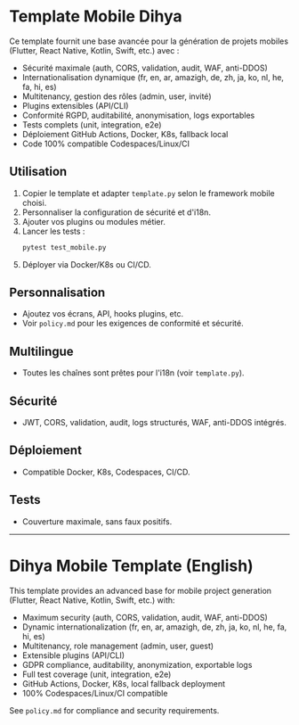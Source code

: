 # Template Mobile Dihya

Ce template fournit une base avancée pour la génération de projets mobiles (Flutter, React Native, Kotlin, Swift, etc.) avec :
- Sécurité maximale (auth, CORS, validation, audit, WAF, anti-DDOS)
- Internationalisation dynamique (fr, en, ar, amazigh, de, zh, ja, ko, nl, he, fa, hi, es)
- Multitenancy, gestion des rôles (admin, user, invité)
- Plugins extensibles (API/CLI)
- Conformité RGPD, auditabilité, anonymisation, logs exportables
- Tests complets (unit, integration, e2e)
- Déploiement GitHub Actions, Docker, K8s, fallback local
- Code 100% compatible Codespaces/Linux/CI

## Utilisation
1. Copier le template et adapter `template.py` selon le framework mobile choisi.
2. Personnaliser la configuration de sécurité et d'i18n.
3. Ajouter vos plugins ou modules métier.
4. Lancer les tests :
   ```bash
   pytest test_mobile.py
   ```
5. Déployer via Docker/K8s ou CI/CD.

## Personnalisation
- Ajoutez vos écrans, API, hooks plugins, etc.
- Voir `policy.md` pour les exigences de conformité et sécurité.

## Multilingue
- Toutes les chaînes sont prêtes pour l'i18n (voir `template.py`).

## Sécurité
- JWT, CORS, validation, audit, logs structurés, WAF, anti-DDOS intégrés.

## Déploiement
- Compatible Docker, K8s, Codespaces, CI/CD.

## Tests
- Couverture maximale, sans faux positifs.

---

# Dihya Mobile Template (English)

This template provides an advanced base for mobile project generation (Flutter, React Native, Kotlin, Swift, etc.) with:
- Maximum security (auth, CORS, validation, audit, WAF, anti-DDOS)
- Dynamic internationalization (fr, en, ar, amazigh, de, zh, ja, ko, nl, he, fa, hi, es)
- Multitenancy, role management (admin, user, guest)
- Extensible plugins (API/CLI)
- GDPR compliance, auditability, anonymization, exportable logs
- Full test coverage (unit, integration, e2e)
- GitHub Actions, Docker, K8s, local fallback deployment
- 100% Codespaces/Linux/CI compatible

See `policy.md` for compliance and security requirements.
